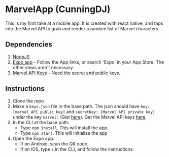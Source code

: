 # MarvelApp (CunningDJ)

This is my first take at a mobile app.  It is created with react native, and taps into the Marvel API to grab and render a random list of Marvel characters.

## Dependencies
1. [NodeJS](https://nodejs.org/en/download/)
2. [Expo app](https://expo.io/learn) - Follow the App links, or search 'Expo' in your App Store. The other steps aren't necessary.
3. [Marvel API Keys](https://developer.marvel.com/account) - Need the secret and public keys.

## Instructions
1. Clone the repo
2. Make a `keys.json` file in the base path.  The json should have `key: [marvel API public key]` and `secretKey: [Marvel API private key]` under the key `marvel:` (Gist [here](https://gist.github.com/CunningDJ/cd16f7065efa9a676ef797e745bbdeec)).  Get the Marvel API keys [here](https://developer.marvel.com/account).
3. In the CLI at the base path:
    * Type `npm install`.  This will install the app.
    * Type `npm start`.  This will initialize the app
4. Open the Expo app.
    * If on Android, scan the QR code.
    * If on iOS, type `s` in the CLI, and follow the instructions.